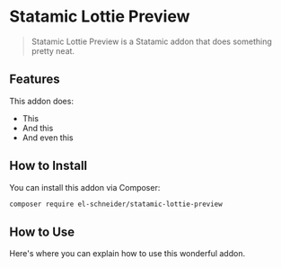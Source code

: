 # Statamic Lottie Preview

> Statamic Lottie Preview is a Statamic addon that does something pretty neat.

## Features

This addon does:

- This
- And this
- And even this

## How to Install

You can install this addon via Composer:

``` bash
composer require el-schneider/statamic-lottie-preview
```

## How to Use

Here's where you can explain how to use this wonderful addon.
